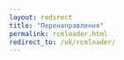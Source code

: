 ```yaml
---
layout: redirect
title: "Перенаправлення"
permalink: rcmloader.html
redirect_to: /uk/rcmloader/
---
```

